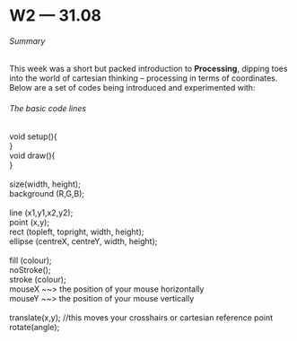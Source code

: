 # W2 — 31.08

###### Summary

This week was a short but packed introduction to **Processing**, dipping toes into the world of cartesian thinking – processing in terms of coordinates. Below are a set of codes being introduced and experimented with:

###### The basic code lines

void setup(){</br>
}</br>
void draw(){</br>
}</br>
</br>
size(width, height);</br>
background (R,G,B);</br>
</br>
line (x1,y1,x2,y2);</br>
point (x,y);</br>
rect (topleft, topright, width, height);</br>
ellipse (centreX, centreY, width, height);</br>
</br>
fill (colour);</br>
noStroke();</br>
stroke (colour);</br>
mouseX ~~> the position of your mouse horizontally </br>
mouseY ~~> the position of your mouse vertically </br>
</br>
translate(x,y); //this moves your crosshairs or cartesian reference point</br>
rotate(angle);</br>
